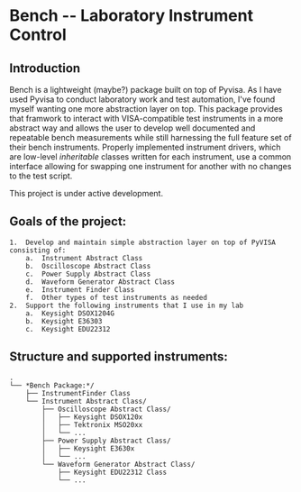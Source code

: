 # Bench -- Laboratory Instrument Control

## Introduction

Bench is a lightweight (maybe?) package built on top of Pyvisa. As I have used Pyvisa to conduct laboratory work and test automation, I've found myself wanting one more abstraction layer on top. This package provides that framwork to interact with VISA-compatible test instruments in a more abstract way and allows the user to develop well documented and repeatable bench measurements while still harnessing the full feature set of their bench instruments. Properly implemented instrument drivers, which are low-level *inheritable* classes written for each instrument, use a common interface allowing for swapping one instrument for another with no changes to the test script.

This project is under active development.

## Goals of the project: 
    
    1.  Develop and maintain simple abstraction layer on top of PyVISA consisting of:
        a.  Instrument Abstract Class
        b.  Oscilloscope Abstract Class
        c.  Power Supply Abstract Class
        d.  Waveform Generator Abstract Class
        e.  Instrument Finder Class
        f.  Other types of test instruments as needed
    2.  Support the following instruments that I use in my lab
        a.  Keysight DSOX1204G
        b.  Keysight E36303
        c.  Keysight EDU22312

## Structure and supported instruments:

    .
    └── *Bench Package:*/
        ├── InstrumentFinder Class
        └── Instrument Abstract Class/
            ├── Oscilloscope Abstract Class/
            │   ├── Keysight DSOX120x
            │   ├── Tektronix MSO20xx
            │   └── ...
            ├── Power Supply Abstract Class/
            │   ├── Keysight E3630x
            │   └── ...
            └── Waveform Generator Abstract Class/
                ├── Keysight EDU22312 Class
                └── ...
